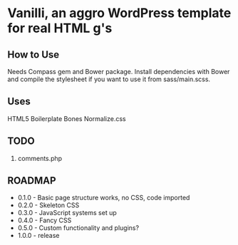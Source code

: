 # Vanilli, an aggro WordPress template for real HTML g's

## How to Use

Needs Compass gem and Bower package. Install dependencies with Bower and compile
the stylesheet if you want to use it from sass/main.scss.

## Uses

HTML5 Boilerplate
Bones
Normalize.css

## TODO

1. comments.php

## ROADMAP

* 0.1.0 - Basic page structure works, no CSS, code imported
* 0.2.0 - Skeleton CSS
* 0.3.0 - JavaScript systems set up
* 0.4.0 - Fancy CSS
* 0.5.0 - Custom functionality and plugins?
* 1.0.0 - release

